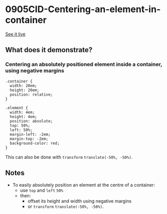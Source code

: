 # 0905CID-Centering-an-element-in-container

[See it live](https://jfhector.github.io/cheat-sheets/code_examples/2019Q4/0905CID-Centering-an-element-in-container/index.html)

## What does it demonstrate?

### Centering an absolutely positioned element inside a container, using negative margins

```
.container {
  width: 20em;
  height: 20em;
  position: relative;
}

.element {
  width: 4em;
  height: 4em;
  position: absolute;
  top: 50%;
  left: 50%;
  margin-left: -2em;
  margin-top: -2em;
  background-color: red;
}
```

This can also be done with `transform` `translate(-50%, -50%)`. 

## Notes

* To easily absolutely position an element at the centre of a container:
  * use `top` and `left` `50%`
  * then:
    * offset its height and width using negative margins
    * or `transform` `translate(-50%, -50%)`. 


